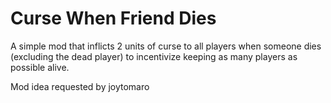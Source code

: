 # Curse When Friend Dies

A simple mod that inflicts 2 units of curse to all players when someone
dies (excluding the dead player) to incentivize keeping as many players
as possible alive.

Mod idea requested by joytomaro